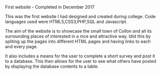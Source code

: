 First website - Completed in December 2017

This was the first website I had designed and created during college. Code languages used were HTML5,CSS3,PHP,SQL and Javascript.

The aim of the website is to showcase the small town of Collon and all its surrounding places of interested in a nice and attractive way. Idid this by spliting up the pages into different HTML pages and having links to each and every page.

It also includes a means for the user to complete a short survey and post it to a database. This then allows for the user to see what others have posted by displaying the database contents to a table.
